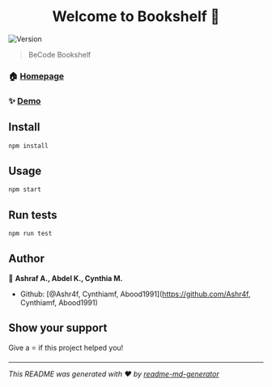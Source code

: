 <h1 align="center">Welcome to Bookshelf 👋</h1>
<p>
  <img alt="Version" src="https://img.shields.io/badge/version-1.0.0-blue.svg?cacheSeconds=2592000" />
</p>

> BeCode Bookshelf

### 🏠 [Homepage](https://becode-bookshelves.netlify.com/)

### ✨ [Demo](https://becode-bookshelves.netlify.com/)

## Install

```sh
npm install
```

## Usage

```sh
npm start
```

## Run tests

```sh
npm run test
```

## Author

👤 **Ashraf A., Abdel K., Cynthia M.**

* Github: [@Ashr4f, Cynthiamf, Abood1991](https://github.com/Ashr4f, Cynthiamf, Abood1991)

## Show your support

Give a ⭐️ if this project helped you!

***
_This README was generated with ❤️ by [readme-md-generator](https://github.com/kefranabg/readme-md-generator)_